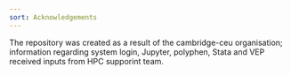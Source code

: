 ```yaml
---
sort: Acknowledgements
---
```


The repository was created as a result of the cambridge-ceu organisation; information regarding system login, Jupyter, polyphen, Stata and VEP received inputs from HPC supporint team.
